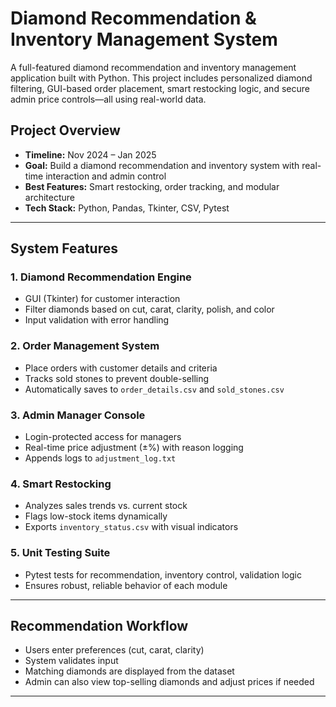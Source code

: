 # Diamond Recommendation & Inventory Management System

A full-featured diamond recommendation and inventory management application built with Python. This project includes personalized diamond filtering, GUI-based order placement, smart restocking logic, and secure admin price controls—all using real-world data.

## Project Overview

- **Timeline:** Nov 2024 – Jan 2025  
- **Goal:** Build a diamond recommendation and inventory system with real-time interaction and admin control  
- **Best Features:** Smart restocking, order tracking, and modular architecture  
- **Tech Stack:** Python, Pandas, Tkinter, CSV, Pytest

---

## System Features

### 1. Diamond Recommendation Engine
- GUI (Tkinter) for customer interaction
- Filter diamonds based on cut, carat, clarity, polish, and color
- Input validation with error handling

### 2. Order Management System
- Place orders with customer details and criteria
- Tracks sold stones to prevent double-selling
- Automatically saves to `order_details.csv` and `sold_stones.csv`

### 3. Admin Manager Console
- Login-protected access for managers
- Real-time price adjustment (±%) with reason logging
- Appends logs to `adjustment_log.txt`

### 4. Smart Restocking
- Analyzes sales trends vs. current stock
- Flags low-stock items dynamically
- Exports `inventory_status.csv` with visual indicators

### 5. Unit Testing Suite
- Pytest tests for recommendation, inventory control, validation logic
- Ensures robust, reliable behavior of each module

---

## Recommendation Workflow

- Users enter preferences (cut, carat, clarity)
- System validates input
- Matching diamonds are displayed from the dataset
- Admin can also view top-selling diamonds and adjust prices if needed

---
